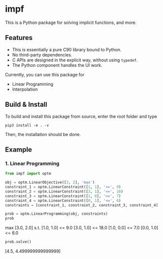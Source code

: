 # impf

This is a Python package for solving implicit functions, and more.



## Features

- This is essentially a pure C90 library bound to Python.
- No third-party dependencies.
- C APIs are designed in the explicit way, without using `typedef`.
- The Python component handles the UI work.

Currently, you can use this package for

- Linear Programming
- Interpolation



## Build & Install

To build and install this package from source, enter the root folder and type

```shell
pip3 install -e . -v
```

Then, the installation should be done.



## Example

### 1. Linear Programming

```python
from impf import optm

obj = optm.LinearObjective([3, 2], 'max')
constraint_1 = optm.LinearConstraint([1, 1], '<=', 9)
constraint_2 = optm.LinearConstraint([3, 1], '<=', 18)
constraint_3 = optm.LinearConstraint([1, 0], '<=', 7)
constraint_4 = optm.LinearConstraint([0, 1], '<=', 6)
constraints = [constraint_1, constraint_2, constraint_3, constraint_4]

prob = optm.LinearProgramming(obj, constraints)
prob
```

max  [3.0, 2.0]
s.t.
     [1.0, 1.0] <= 9.0
     [3.0, 1.0] <= 18.0
     [1.0, 0.0] <= 7.0
     [0.0, 1.0] <= 6.0

```python
prob.solve()
```

[4.5, 4.499999999999999]
